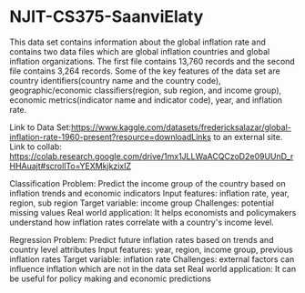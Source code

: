 # NJIT-CS375-SaanviElaty
This data set contains information about the global inflation rate and contains two data files which are global inflation countries and global inflation organizations.  The first file contains  13,760 records and the second file contains 3,264 records.  Some of the key features of the data set are country identifiers(country name and the country code), geographic/economic classifiers(region, sub region, and income group), economic metrics(indicator name and indicator code), year, and inflation rate.

Link to Data Set:https://www.kaggle.com/datasets/fredericksalazar/global-inflation-rate-1960-present?resource=downloadLinks to an external site.
Link to collab: https://colab.research.google.com/drive/1mx1JLLWaACQCzoD2e09UUnD_rHHAuajt#scrollTo=YEXMkjkzixIZ

Classification Problem: Predict the income group of the country based on inflation trends and economic indicators 
Input features: inflation rate, year, region, sub region 
Target variable: income group 
Challenges: potential missing values
Real world application: It helps economists and policymakers understand how inflation rates correlate with a country's income level.

Regression Problem: Predict future inflation rates based on trends and country level attributes 
Input features: year, region, income group, previous inflation rates 
Target variable: inflation rate 
Challenges: external factors can influence inflation which are not in the data set
Real world application: It can be useful for policy making and economic predictions 

